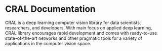 # CRAL Documentation

CRAL is a deep learning computer vision library for data scientists, researchers, and developers. With main focus on applied deep learning, CRAL library encourages rapid development and comes with ready-to-use state-of-the-art networks and other pragmatic tools for a variety of applications in the computer vision space.


